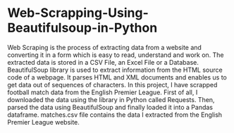 # Web-Scrapping-Using-Beautifulsoup-in-Python

Web Scraping is the process of extracting data from a website and converting it in a form which is easy to read, understand and work on. The extracted data is stored in a CSV File, an Excel File or a Database. BeautifulSoup library is used to extract information from the HTML source code of a webpage. It parses HTML and XML documents and enables us to get data out of sequences of characters. In this project, I have scrapped football match data from the English Premier League. First of all, I downloaded the data using the library in Python called Requests. Then, parsed the data using BeautifulSoup and finally loaded it into a Pandas dataframe. matches.csv file contains the data I extracted from the English Premier League website.
